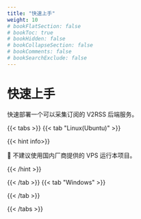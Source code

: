 ```yaml
---
title: "快速上手"
weight: 10
# bookFlatSection: false
# bookToc: true
# bookHidden: false
# bookCollapseSection: false
# bookComments: false
# bookSearchExclude: false
---
```




# 快速上手

快速部署一个可以采集订阅的 V2RSS 后端服务。

{{< tabs >}}
{{< tab "Linux(Ubuntu)" >}} 

{{< hint info>}}

📌 不建议使用国内厂商提供的 VPS 运行本项目。

{{< /hint >}}



{{< /tab >}}
{{< tab "Windows" >}} 





{{< /tab >}}

{{< /tabs >}}

